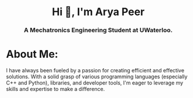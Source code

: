 <div align="center">

# Hi 👋, I'm Arya Peer
<h3>A Mechatronics Engineering Student at UWaterloo.</h3>

</div>

# About Me:
I have always been fueled by a passion for creating efficient and effective solutions. With a solid grasp of various programming languages (especially C++ and Python), libraries, and developer tools, I'm eager to leverage my skills and expertise to make a difference.
